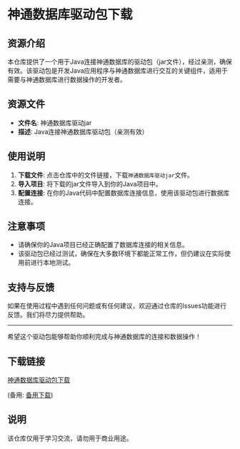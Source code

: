 # 神通数据库驱动包下载

## 资源介绍

本仓库提供了一个用于Java连接神通数据库的驱动包（jar文件），经过亲测，确保有效。该驱动包是开发Java应用程序与神通数据库进行交互的关键组件，适用于需要与神通数据库进行数据操作的开发者。

## 资源文件

- **文件名**: 神通数据库驱动jar
- **描述**: Java连接神通数据库驱动包（亲测有效）

## 使用说明

1. **下载文件**: 点击仓库中的文件链接，下载`神通数据库驱动jar`文件。
2. **导入项目**: 将下载的jar文件导入到你的Java项目中。
3. **配置连接**: 在你的Java代码中配置数据库连接信息，使用该驱动包进行数据库连接。

## 注意事项

- 请确保你的Java项目已经正确配置了数据库连接的相关信息。
- 该驱动包已经过测试，确保在大多数环境下都能正常工作，但仍建议在实际使用前进行本地测试。

## 支持与反馈

如果在使用过程中遇到任何问题或有任何建议，欢迎通过仓库的Issues功能进行反馈。我们将尽力提供帮助。

---

希望这个驱动包能够帮助你顺利完成与神通数据库的连接和数据操作！

## 下载链接
[神通数据库驱动包下载](https://pan.quark.cn/s/25b543f30bee) 

(备用: [备用下载](https://pan.baidu.com/s/1Sh88l8OOmA0nvScZlw9NkA?pwd=1234))

## 说明

该仓库仅用于学习交流，请勿用于商业用途。
